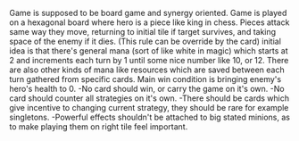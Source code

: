 Game is supposed to be board game and synergy oriented.
Game is played on a hexagonal board where hero is a piece like king in chess.
Pieces attack same way they move, returning to initial tile if target survives, and taking space of the enemy if it dies. (This rule can be override by the card) initial idea is that there's general mana (sort of like white in magic) which starts at 2 and increments each turn by 1 until some nice number like 10, or 12. There are also other kinds of mana like resources which are saved between each turn gathered from specific cards. Main win condition is bringing enemy's hero's health to 0.
-No card should win, or carry the game on it's own.
-No card should counter all strategies on it's own.
-There should be cards which give incentive to changing current strategy, they should be rare for example singletons.
-Powerful effects shouldn't be attached to big stated minions, as to make playing them on right tile feel important.